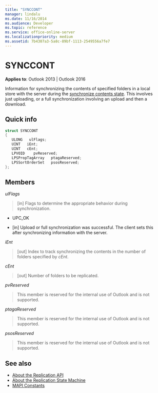 ```yaml
---
title: "SYNCCONT"
manager: lindalu
ms.date: 11/16/2014
ms.audience: Developer
ms.topic: reference
ms.service: office-online-server
ms.localizationpriority: medium
ms.assetid: 7b4307a3-5a8c-89bf-1113-2549556a7fe7
---
```


# SYNCCONT

**Applies to**: Outlook 2013 | Outlook 2016 
  
Information for synchronizing the contents of specified folders in a local store with the server during the [synchronize contents state](synchronize-contents-state.md). This involves just uploading, or a full synchronization involving an upload and then a download.
  
## Quick info

```cpp
struct SYNCCONT 
{ 
   ULONG   ulFlags; 
   UINT   iEnt; 
   UINT   cEnt; 
   LPVOID    pvReserved; 
   LPSPropTagArray   ptagaReserved; 
   LPSSortOrderSet   psosReserved; 
};
```

## Members

_ulFlags_
  
> [in] Flags to determine the appropriate behavior during synchronization.
    
  - UPC_OK
    
  - [in] Upload or full synchronization was successful. The client sets this after synchronizing information with the server.
    
_iEnt_
  
> [out] Index to track synchronizing the contents in the number of folders specified by  _cEnt_.
    
_cEnt_
  
> [out] Number of folders to be replicated.
    
_pvReserved_
  
> This member is reserved for the internal use of Outlook and is not supported. 
    
_ptagaReserved_
  
> This member is reserved for the internal use of Outlook and is not supported. 
    
_psosReserved_
  
> This member is reserved for the internal use of Outlook and is not supported. 
    
## See also

- [About the Replication API](about-the-replication-api.md)
- [About the Replication State Machine](about-the-replication-state-machine.md)
- [MAPI Constants](mapi-constants.md)

